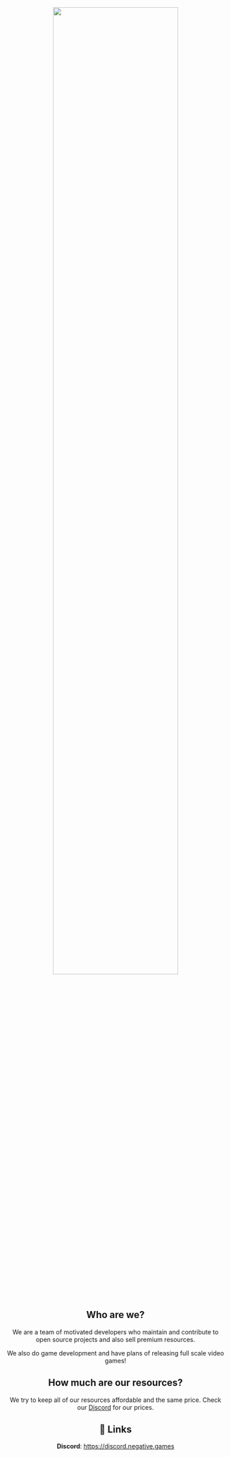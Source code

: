 <div class="content" align=center>
<img src="https://cdn.joehosten.me/negative-games/assets/black-logo.jpg" style="width: 75%">


 ## Who are we?  
We are a team of motivated developers who maintain and contribute to open source projects and also sell premium resources.

We also do game development and have plans of releasing full scale video games!

## How much are our resources?
We try to keep all of our resources affordable and the same price. 
Check our [Discord](https://discord.negative.games) for our prices.

## 🔗 Links 
**Discord**: https://discord.negative.games  
</div>
